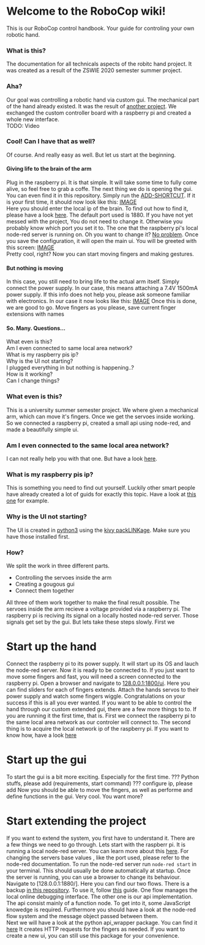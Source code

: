 # Welcome to the RoboCop wiki!

This is our RoboCop control handbook. Your guide for controling your own robotic hand.

### What is this?
The documentation for all technicals aspects of the robitc hand project. It was created as a result of the ZSWIE 2020 semester summer project.

### Aha?
Our goal was controlling a robotic hand via custom gui. The mechanical part of the hand already existed. It was the result of [another project](LINK). We exchanged the custom controller board with a raspberry pi and created a whole new interface.  
TODO: Video  

### Cool! Can I have that as well?
Of course. And really easy as well. But let us start at the beginning.
#### Giving life to the brain of the arm
Plug in the raspberry pi. It is that simple. It will take some time to fully come alive, so feel free to grab a coffe. The next thing we do is opening the gui. You can even find it in this repository. Simply run the [ADD-SHORTCUT](Create_shortcut_in_repositories_main_directory_for_each_operating_system). If it is your first time, it should now look like this:
[IMAGE](image)  
Here you should enter the local ip of the brain. To find out how to find it, please have a look [here](LINK). The default port used is 1880. If you have not yet messed with the project, You do not need to change it. Otherwise you probably know which port you set it to. The one that the raspberry pi's local node-red server is running on. Oh you want to change it? [No problem](LINK).
Once you save the configuration, it will open the main ui. You will be greeted with this screen:
[IMAGE](image)  
Pretty cool, right? Now you can start moving fingers and making gestures.
#### But nothing is moving
In this case, you still need to bring life to the actual arm itself. Simply connect the power supply. In our case, this means attaching a 7.4V 1500mA power supply. If this info does not help you, please ask someone familiar with electronics. In our case it now looks like this:
[IMAGE](LINK)
Once this is done, we are good to go. Move fingers as you please, save current finger extensions with names

#### So. Many. Questions...
What even is this?  
Am I even connected to same local area network?  
What is my raspberry pis ip?  
Why is the UI not starting?  
I plugged everything in but nothing is happening..?  
How is it working?  
Can I change things?  


### What even is this?
This is a university summer semester project. We where given a mechanical arm, which can move it's fingers. Once we get the servoes inside working. So we connected a raspberry pi, created a small api using node-red, and made a beautifully simple ui.

### Am I even connected to the same local area network?
I can not really help you with that one. But have a look [here](LINK).

### What is my raspberry pis ip?  
This is something you need to find out yourself. Luckily other smart people have already created a lot of guids for exactly this topic. Have a look at [this one]() for example.

### Why is the UI not starting?
The UI is created in [python3](LINK) using the [kivy packLINKage](LINK). Make sure you have those installed first.

### How?
We split the work in three different parts.  
 - Controlling the servoes inside the arm 
 - Creating a gougous gui
 - Connect them together  

All three of them work together to make the final result possible. The servoes inside the arm recieve a voltage provided via a raspberry pi. The raspberry pi is reciving its signal on a locally hosted node-red server. Those signals get set by the gui. But lets take these steps slowly. First we

# Start up the hand
Connect the raspberry pi to its power supply. It will start up its OS and lauch the node-red server. Now it is ready to be connected to. If you just want to move some fingers and fast, you will need a screen connected to the raspberry pi. Open a browser and navigate to [128.0.0.1:1800/ui](128.0.0.1:1800/ui). Here you can find sliders for each of fingers extends. Attach the hands servos to their power supply and watch some fingers wiggle. Congratulations on your success if this is all you ever wanted. If you want to be able to control the hand through our custom extended gui, there are a few more things to to. If you are running it the first time, that is.
First we connect the raspberry pi to the same local area network as our controler will connect to. The second thing is to acquire the local network ip of the raspberry pi. If you want to know how, have a look [here]()

# Start up the gui
To start the gui is a bit more exciting. Especially for the first time. 
??? Python stuffs, please add (requirements, start command)
??? configure ip, please add
Now you should be able to move the fingers, as well as performe and define functions in the gui. Very cool. You want more?

# Start extending the project
If you want to extend the system, you first have to understand it. There are a few things we need to go through. Lets start with the raspberr pi. It is running a local node-red server. You can learn more about this [here](). For changing the servers base values , like the port used, please refer to the node-red documentation. To run the node-red server run `node-red start` in your terminal. This should usually be done automatically at startup. Once the server is running, you can use a browser to change its behaviour. Navigate to [128.0.0.1:1880/]. Here you can find our two flows. There is a backup [in this repository](). To use it, follow [this]() guide.
One flow manages the local online debugging interface. The other one is our api implementation. The api consist mainly of a function node. To get into it, some JavaScript knowedge is required. Furthermore you should have a look at the node-red flow system and the message object passed between them.  
Next we will have a look at the python api_wrapper package. You can find it [here]() It creates HTTP requests for the fingers as needed. If you want to create a new ui, you can still use this package for your convenience.
